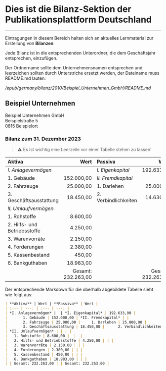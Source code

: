 # Dies ist die Bilanz-Sektion der Publikationsplattform Deutschland
---

Eintragungen in diesem Bereich halten sich an aktuelles Lernmaterial zur Erstellung von **Bilanzen**

Jede Bilanz ist in die entsprechenden Unterordner, die dem Geschäftsjahr entsprechen, einzufügen.

Der Ordnername sollte dem Unternehmensnamen entsprechen und leerzeichen sollten durch Unterstriche ersetzt werden, der Dateiname muss README.md lauten:

*/epub/germany/bilanz/2010/Beispiel_Unternehmen_GmbH/README.md*

## Beispiel Unternehmen
Beispiel Unternehmen GmbH  
Beispielstraße 5  
0815 Beispielort  

### Bilanz zum 31. Dezember 2023
> :warning: Es ist wichtig eine Leerzeile vor einer Tabelle stehen zu lassen!

| **Aktiva** | Wert | **Passiva** | Wert |
| :--- | ---: | :--- | ---: |
| *I. Anlagevermögen* | | *I. Eigenkapital* | 192.633,00 |
|       1. Gebäude | 152.000,00 | *II. Fremdkapital* | |
|       2. Fahrzeuge | 25.000,00 |     1. Darlehen | 25.000,00 |
|       3. Geschäftsausstattung | 18.450,00 |      2. Verbindlichkeiten | 14.630,00 |
| *II. Umlaufvermögen* | | | |
|   1. Rohstoffe | 8.600,00 | | |
|   2. Hilfs- und Betriebsstoffe | 4.250,00 | | |
|   3. Warenvorräte | 2.150,00 | | |
|   4. Forderungen | 2.380,00 | | |
|   5. Kassenbestand | 450,00 | | |
|   6. Bankguthaben | 18.983,00 | | |
| | Gesamt: 232.263,00 | | Gesamt: 232.263,00 |

Der entsprechende Markdown für die oberhalb abgebildete Tabelle sieht wie folgt aus:  
```markdown
| **Aktiva** | Wert | **Passiva** | Wert |
| :--- | ---: | :--- | ---: |
| *I. Anlagevermögen* |  | *I. Eigenkapital* | 192.633,00 |
|       1. Gebäude | 152.000,00 | *II. Fremdkapital* | |
|       2. Fahrzeuge | 25.000,00 |     1. Darlehen | 25.000,00 |
|       3. Geschäftsausstattung | 18.450,00 |      2. Verbindlichkeiten | 14.630,00 |
| *II. Umlaufvermögen* | | | |
|   1. Rohstoffe | 8.600,00 |  |  |
|   2. Hilfs- und Betriebsstoffe | 4.250,00 | | |
|   3. Warenvorräte | 2.150,00 | | |
|   4. Forderungen | 2.380,00 | | |
|   5. Kassenbestand | 450,00 | | |
|   6. Bankguthaben | 18.983,00 | | |
| | Gesamt: 232.263,00 | | Gesamt: 232.263,00 |
```